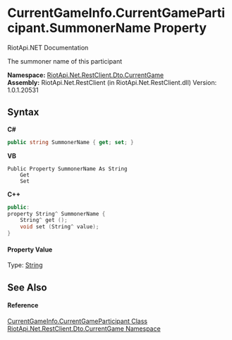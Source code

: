 # CurrentGameInfo.CurrentGameParticipant.SummonerName Property 
RiotApi.NET Documentation 

The summoner name of this participant

**Namespace:**&nbsp;<a href="bbea11c0-c392-300f-a301-1bda973e0e85">RiotApi.Net.RestClient.Dto.CurrentGame</a><br />**Assembly:**&nbsp;RiotApi.Net.RestClient (in RiotApi.Net.RestClient.dll) Version: 1.0.1.20531

## Syntax

**C#**<br />
``` C#
public string SummonerName { get; set; }
```

**VB**<br />
``` VB
Public Property SummonerName As String
	Get
	Set
```

**C++**<br />
``` C++
public:
property String^ SummonerName {
	String^ get ();
	void set (String^ value);
}
```


#### Property Value
Type: <a href="http://msdn2.microsoft.com/en-us/library/s1wwdcbf" target="_blank">String</a>

## See Also


#### Reference
<a href="5c2969a0-b2eb-591d-555e-5385fa01a091">CurrentGameInfo.CurrentGameParticipant Class</a><br /><a href="bbea11c0-c392-300f-a301-1bda973e0e85">RiotApi.Net.RestClient.Dto.CurrentGame Namespace</a><br />